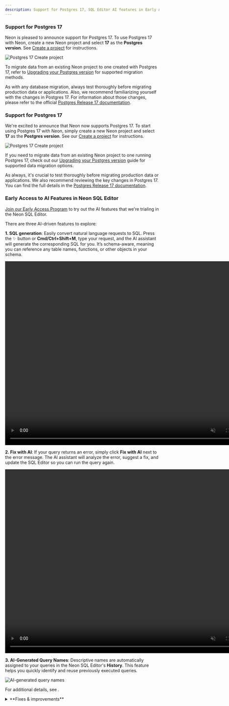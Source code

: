 ```yaml
---
description: Support for Postgres 17, SQL Editor AI features in Early Access 
---
```


### Support for Postgres 17

Neon is pleased to announce support for Postgres 17. To use Postgres 17 with Neon, create a new Neon project and select **17** as the **Postgres version**. See [Create a project](/docs/manage/projects#create-a-project) for instructions.

![Postgres 17 Create project](/docs/relnotes/postgres_17.png)

To migrate data from an existing Neon project to one created with Postgres 17, refer to [Upgrading your Postgres version](/docs/postgresql/postgres-upgrade) for supported migration methods.

As with any database migration, always test thoroughly before migrating production data or applications. Also, we recommend familiarizing yourself with the changes in Postgres 17. For information about those changes, please refer to the official [Postgres Release 17 documentation](https://www.postgresql.org/docs/16/release-17.html).

### Support for Postgres 17

We're excited to announce that Neon now supports Postgres 17. To start using Postgres 17 with Neon, simply create a new Neon project and select **17** as the **Postgres version**. See our [Create a project](/docs/manage/projects#create-a-project) for instructions.

![Postgres 17 Create project](/docs/relnotes/postgres_17.png)

If you need to migrate data from an existing Neon project to one running Postgres 17, check out our [Upgrading your Postgres version](/docs/postgresql/postgres-upgrade) guide for supported data migration options.

As always, it's crucial to test thoroughly before migrating production data or applications. We also recommend reviewing the key changes in Postgres 17. You can find the full details in the [Postgres Release 17 documentation](https://www.postgresql.org/docs/16/release-17.html).

### Early Access to AI Features in Neon SQL Editor

[Join our Early Access Program](https://console.neon.tech/app/settings/early-access) to try out the AI features that we're trialing in the Neon SQL Editor.

There are three AI-driven features to explore:

**1. SQL generation**: Easily convert natural language requests to SQL. Press the ✨ button or **Cmd/Ctrl+Shift+M**, type your request, and the AI assistant will generate the corresponding SQL for you. It’s schema-aware, meaning you can reference any table names, functions, or other objects in your schema.

<video autoPlay playsInline muted loop width="800" height="600">
  <source type="video/mp4" src="/docs/relnotes/sql_editor_ai.mp4"/>
</video>

**2. Fix with AI**: If your query returns an error, simply click **Fix with AI** next to the error message. The AI assistant will analyze the error, suggest a fix, and update the SQL Editor so you can run the query again.

<video autoPlay playsInline muted loop width="800" height="600">
  <source type="video/mp4" src="/docs/relnotes/fix_with_ai.mp4"/>
</video>

**3. AI-Generated Query Names**: Descriptive names are automatically assigned to your queries in the Neon SQL Editor's **History**. This feature helps you quickly identify and reuse previously executed queries.

![AI-generated query names](/docs/relnotes/query_names.png)

For additional details, see []().

<details>
<summary>**Fixes & improvements**</summary>

- [FF] We added a **Connect to GitHub** button to the **Projects** page in the Neon Console. Clicking this button launches the [Neon GitHub Integration](https://neon.tech/docs/guides/neon-github-integration), which lets you connect your Neon project to a corresponding GitHub repository.
- We've updated the Drizzle Studio version that powers the **Tables** page in the Neon Console. The new 0.0.17 version fixes an issue the incorrectly adjusted timestamps based on the user's local timezone. For additional improvements and fixes, please refer to the [Neon Drizzle Studio Integration Changelog](https://github.com/neondatabase/neon-drizzle-studio-changelog/blob/main/CHANGELOG.md).

</details>
